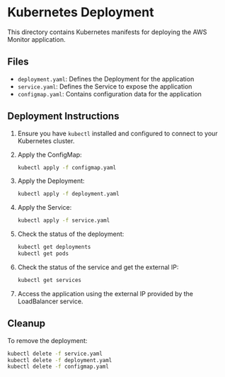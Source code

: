 # Kubernetes Deployment

This directory contains Kubernetes manifests for deploying the AWS Monitor application.

## Files

- `deployment.yaml`: Defines the Deployment for the application
- `service.yaml`: Defines the Service to expose the application
- `configmap.yaml`: Contains configuration data for the application

## Deployment Instructions

1. Ensure you have `kubectl` installed and configured to connect to your Kubernetes cluster.

2. Apply the ConfigMap:
   ```bash
   kubectl apply -f configmap.yaml
   ```

3. Apply the Deployment:
   ```bash
   kubectl apply -f deployment.yaml
   ```

4. Apply the Service:
   ```bash
   kubectl apply -f service.yaml
   ```

5. Check the status of the deployment:
   ```bash
   kubectl get deployments
   kubectl get pods
   ```

6. Check the status of the service and get the external IP:
   ```bash
   kubectl get services
   ```

7. Access the application using the external IP provided by the LoadBalancer service.

## Cleanup

To remove the deployment:

```bash
kubectl delete -f service.yaml
kubectl delete -f deployment.yaml
kubectl delete -f configmap.yaml
``` 
